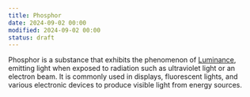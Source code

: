 ```yaml
---
title: Phosphor
date: 2024-09-02 00:00
modified: 2024-09-02 00:00
status: draft
---
```


Phosphor is a substance that exhibits the phenomenon of [Luminance](../../../permanent/luminance.md), emitting light when exposed to radiation such as ultraviolet light or an electron beam. It is commonly used in displays, fluorescent lights, and various electronic devices to produce visible light from energy sources.
